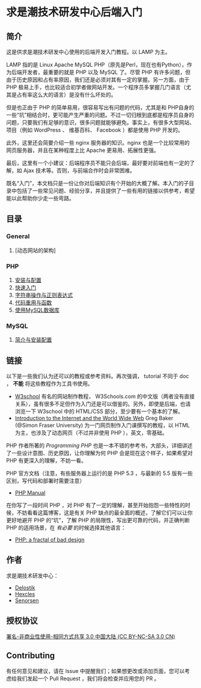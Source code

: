 ﻿# 求是潮技术研发中心后端入门

## 简介

这是供求是潮技术研发中心使用的后端开发入门教程。以 LAMP 为主。

LAMP 指的是 Linux Apache MySQL PHP（原先是Perl，现在也有Python），作为后端开发者，最重要的就是 PHP 以及 MySQL 了。尽管 PHP 有许多问题，但由于历史原因和占有率原因，我们还是必须对其有一定的掌握。另一方面，由于 PHP 极易上手，也比较适合初学者做网站开发。一个程序员多掌握几门语言（尤其是占有率这么大的语言）是没有什么坏处的。

但是也正由于 PHP 的简单易用，很容易写出有问题的代码，尤其是和 PHP自身的一些“坑”相结合时，更可能产生严重的问题。不过一切归根到底都是程序员自身的问题，只要我们有足够的意识，很多问题就能够避免。事实上，有很多大型网站、项目（例如 WordPress 、 维基百科、 Facebook ）都是使用 PHP 开发的。

此外，这里还会简要介绍一些 nginx 服务器的知识。nginx 也是一个比较常用的网页服务器，并且在某种程度上比 Apache 更易用、拓展性更强。

最后，这里有一个小建议：后端程序员不能只会后端，最好要对前端也有一定的了解，如 Ajax 技术等。否则，与前端合作时会非常困难。

既名“入门”，本文档只是一份让你对后端知识有个开始的大概了解。本入门的子目录中包括了一些常见问题、经验分享，并且提供了一些有用的链接以供参考，希望能以此帮助你少走一些弯路。

## 目录
### General
1. [动态网站的架构]

### PHP
1. [安装与配置](PHP/安装与配置.md)
1. [快速入门](PHP/快速入门.md)
1. [字符串操作与正则表达式](PHP/字符串操作与正则表达式.md)
1. [代码重用与函数](PHP/代码重用与函数.md)
1. [使用MySQL数据库](PHP/使用MySQL数据库.md)

### MySQL
1. [简介与安装配置](MySQL/简介与安装配置.md)

## 链接

以下是一些我们认为还可以的教程或参考资料。再次强调， tutorial 不同于 doc ， __不能__ 将这些教程作为工具书使用。

* [W3school](http://www.w3school.com.cn/)
  有名的网站制作教程， W3Schools.com 的中文版（两者没有直接关系），虽有很多不足但作为入门还是可以借鉴的。另外，即使是后端，也请浏览一下 W3school 中的 HTML/CSS 部分，至少要有一个基本的了解。
* [Introduction to the Internet and the World Wide Web](http://www.cs.sfu.ca/CourseCentral/165/common/guide/)
  Greg Baker (@Simon Fraser University) 为一门网页制作入门课撰写的教程，以 HTML 为主，也涉及了动态网页（不过并非使用 PHP ），英文，零基础。

PHP 作者所著的 _Programming PHP_ 也是一本不错的参考书，大部头，详细讲述了一些设计意图、历史原因，让你理解为何 PHP 会是现在这个样子，如果希望对 PHP 有更深入的理解，不妨一看。

PHP 官方文档（注意，有些服务器上运行的是 PHP 5.3 ，与最新的 5.5 版有一些区别，写代码和部署时需要注意）

* [PHP Manual](http://www.php.net/manual/en/)

在你写了一段时间 PHP ，对 PHP 有了一定的理解，甚至开始抱怨一些特性的时候，不妨看看这篇博客，这是有关 PHP 缺点的最全面的概述，了解它们可以让你更好地避开 PHP 的“坑”，了解 PHP 的局限性，写出更可靠的代码，并正确判断 PHP 的适用场景，在 _有必要_ 的时候选择其他语言：

* [PHP: a fractal of bad design](http://me.veekun.com/blog/2012/04/09/php-a-fractal-of-bad-design/)

## 作者
求是潮技术研发中心：

* <a href="https://github.com/Delostik" target="_blank">Delostik</a>
* <a href="https://github.com/Hexcles" target="_blank">Hexcles</a>
* <a href="https://github.com/Senorsen" target="_blank">Senorsen</a>

## 授权协议
[署名-非商业性使用-相同方式共享 3.0 中国大陆 (CC BY-NC-SA 3.0 CN)](http://creativecommons.org/licenses/by-nc-sa/3.0/cn/)

## Contributing
有任何意见和建议，请在 Issue 中提醒我们；如果想更改或添加页面，您可以考虑给我们发起一个 Pull Request ，我们将会检查并应用您的 PR 。

